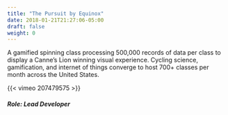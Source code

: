 ```yaml
---
title: "The Pursuit by Equinox"
date: 2018-01-21T21:27:06-05:00
draft: false
weight: 0
---
```


A gamified spinning class processing 500,000 records of data per class to display a Canne’s Lion winning visual experience. Cycling science, gamification, and internet of things converge to host 700+ classes per month across the United States.
<!--more-->

{{< vimeo 207479575 >}}

##### Role: Lead Developer
